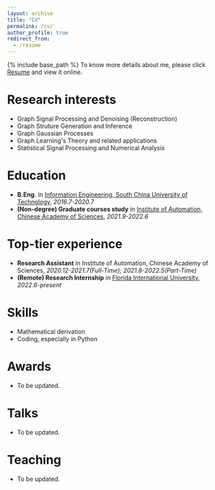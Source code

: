 ```yaml
---
layout: archive
title: "CV"
permalink: /cv/
author_profile: true
redirect_from:
  - /resume
---
```


{% include base_path %}
To know more details about me, please click [Resume](/files/CV_guoming_li.pdf) and view it online.

Research interests
=====
* Graph Signal Processing and Denoising (Reconstruction)
* Graph Struture Generation and Inference
* Graph Gaussian Processes
* Graph Learning's Theory and related applications
* Statistical Signal Processing and Numerical Analysis

Education
======
* **B.Eng.** in [Information Engineering, South China University of Technology](http://www2.scut.edu.cn/ee_en/), *2016.7-2020.7*
* **(Non-degree) Graduate courses study** in [Institute of Automation, Chinese Academy of Sciences](http://english.ia.cas.cn/), *2021.9-2022.6*

Top-tier experience
======
* **Research Assistant** in Institute of Automation, Chinese Academy of Sciences, *2020.12-2021.7(Full-Time); 2021.8-2022.5(Part-Time)*
* **(Remote) Research Internship** in [Florida International University](https://www.cis.fiu.edu/), *2022.6-present*
  
Skills
======
* Mathematical derivation
* Coding, especially in Python

Awards
======
* To be updated.
  
Talks
======
* To be updated.
  
Teaching
======
* To be updated.
